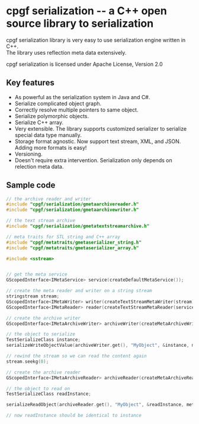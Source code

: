 

# cpgf serialization -- a C++ open source library to serialization

cpgf serialization library is very easy to use serialization engine written in C++.  
The library uses reflection meta data extensively.

cpgf serialization is licensed under Apache License, Version 2.0

## Key features
  * As powerful as the serialization system in Java and C#.
  * Serialize complicated object graph.
  * Correctly resolve multiple pointers to same object.
  * Serialize polymorphic objects.
  * Serialize C++ array.
  * Very extensible. The library supports customized serializer to serialize special data type manually.
  * Storage format agnostic. Now support text stream, XML, and JSON. Adding more formats is easy!
  * Versioning.
  * Doesn't require extra intervention. Serialization only depends on relection meta data.

## Sample code
```c++
// the archive reader and writer
#include "cpgf/serialization/gmetaarchivereader.h"
#include "cpgf/serialization/gmetaarchivewriter.h"

// the text stream archive
#include "cpgf/serialization/gmetatextstreamarchive.h"

// meta traits for STL string and C++ array
#include "cpgf/metatraits/gmetaserializer_string.h"
#include "cpgf/metatraits/gmetaserializer_array.h"

#include <sstream>


// get the meta service
GScopedInterface<IMetaService> service(createDefaultMetaService());

// create the meta reader and writer on a string stream
stringstream stream;
GScopedInterface<IMetaWriter> writer(createTextStreamMetaWriter(stream));
GScopedInterface<IMetaReader> reader(createTextStreamMetaReader(service.get(), stream));

// create the archive writer
GScopedInterface<IMetaArchiveWriter> archiveWriter(createMetaArchiveWriter(service.get(), writer.get()));

// the object to serialize
TestSerializeClass instance;
serializeWriteObjectValue(archiveWriter.get(), "MyObject", &instance, metaClass.get());

// rewind the stream so we can read the content again
stream.seekg(0);

// create the archive reader
GScopedInterface<IMetaArchiveReader> archiveReader(createMetaArchiveReader(service.get(), reader.get()));

// the object to read on	
TestSerializeClass readInstance;

serializeReadObject(archiveReader.get(), "MyObject", &readInstance, metaClass.get());

// now readInstance should be identical to instance
```
